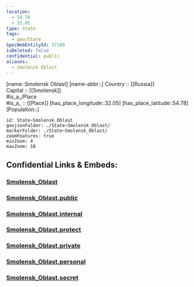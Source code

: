 ```yaml
---
location:
  - 54.78
  - 32.05
type: State
tags:
  - geo/State
SpocWebEntityId: 37189
isDeleted: false
confidential: public
aliases:
  - Smolensk Oblast
---
```

[name::Smolensk Oblast] 
[name-abbr::] 
Country :: [[Russia]]  
Capital :: [[Smolensk]]  
#is_a_/Place  
#is_a_ :: [[Place]] 
[has_place_longitude::32.05] 
[has_place_latitude::54.78] 
[Population::] 



```leaflet
id: State~Smolensk_Oblast
geojsonFolder: ./State~Smolensk_Oblast/
markerFolder: ./State~Smolensk_Oblast/
zoomFeatures: true 
minZoom: 4 
maxZoom: 18
```


## Confidential Links & Embeds: 

### [Smolensk_Oblast](/_Standards/Earth/Continent/Europe/Europe~East/Russia/Russia~Central/Smolensk_Oblast.md) 

### [Smolensk_Oblast.public](/_public/Earth/Continent/Europe/Europe~East/Russia/Russia~Central/Smolensk_Oblast.public.md) 

### [Smolensk_Oblast.internal](/_internal/Earth/Continent/Europe/Europe~East/Russia/Russia~Central/Smolensk_Oblast.internal.md) 

### [Smolensk_Oblast.protect](/_protect/Earth/Continent/Europe/Europe~East/Russia/Russia~Central/Smolensk_Oblast.protect.md) 

### [Smolensk_Oblast.private](/_private/Earth/Continent/Europe/Europe~East/Russia/Russia~Central/Smolensk_Oblast.private.md) 

### [Smolensk_Oblast.personal](/_personal/Earth/Continent/Europe/Europe~East/Russia/Russia~Central/Smolensk_Oblast.personal.md) 

### [Smolensk_Oblast.secret](/_secret/Earth/Continent/Europe/Europe~East/Russia/Russia~Central/Smolensk_Oblast.secret.md)

